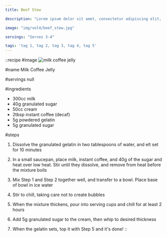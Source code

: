 ```yaml
---
title: Beef Stew

description: "Lorem ipsum dolor sit amet, consectetur adipiscing elit, sed do eiusmod tempor incididunt ut labore et dolore magna aliqua. Tincidunt eget nullam non nisi est sit amet facilisis."

image: "img/vol4/beef_stew.jpg"

servings: "Serves 3-4"

tags: 'tag 1, tag 2, tag 3, tag 4, tag 5'
---
```


::recipe
#image
![milk coffee jelly](/img/vol9/milk_coffee_jelly.jpg)

#name
Milk Coffee Jelly

#servings
null

#ingredients
- 300cc milk
- 40g granulated sugar
- 50cc cream
- 2tbsp instant coffee (decaf)
- 5g powdered gelatin
- 5g granulated sugar

#steps
1. Dissolve the granulated gelatin in two tablespoons of water, and elt set for 10 minutes

2. In a small saucepan, place milk, instant coffee, and 40g of the sugar and heat over low heat. Stir until they dissolve, and remove from heat before the mixture boils

3. Mix Step 1 and Step 2 together well, and transfer to a bowl. Place base of bowl in ice water

4. Stir to chill, taking care not to create bubbles

5. When the mixture thickens, pour into serving cups and chill for at least 2 hours

6. Add 5g granulated sugar to the cream, then whip to desired thickness

7. When the gelatin sets, top it with Step 5 and it's done!
::